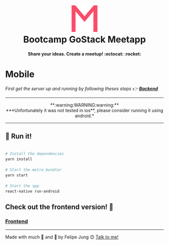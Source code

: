 <h1 align="center">
<img alt="Meetapp" src="./imgs/meetapp.svg" style="font-size: 128px;" />
<br>
Bootcamp GoStack Meetapp
</h1>

<h4 align="center">
  Share your ideas. Create a meetup! :octocat: :rocket:
</h4>

# Mobile

*First get the server up and running by following theses steps :point_right:
**<a href="https://github.com/Felibread/meetapp-backend">Backend</a>***

---
<div align="center">
**:warning:WARNING:warning:**<br>
***Unfortunately it was not tested in ios**, please consider running it using android.*
</div>

---

## :iphone: Run it!

```bash

# Install the dependencies
yarn install

# Start the metro bundler
yarn start

# Start the app
react-native run-android

```

## Check out the frontend version! :pray:

### <a href="https://github.com/Felibread/meetapp-frontend">Frontend</a>

---

Made with much :purple_heart: and :muscle: by Felipe Jung :blush: <a href="https://www.linkedin.com/in/felipe-jung/">Talk to me!</a>

